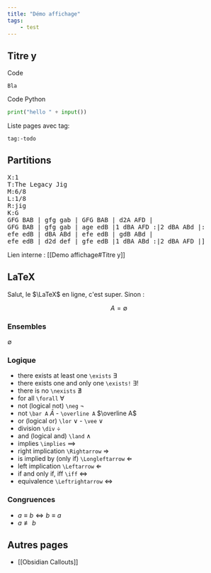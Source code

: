 ```yaml
---
title: "Démo affichage"
tags:
    - test
---
```


## Titre y

Code

```
Bla
```

Code Python

```python
print("hello " + input())
```

Liste pages avec tag:

```query
tag:-todo
```

## Partitions

<pre>
X:1
T:The Legacy Jig
M:6/8
L:1/8
R:jig
K:G
GFG BAB | gfg gab | GFG BAB | d2A AFD |
GFG BAB | gfg gab | age edB |1 dBA AFD :|2 dBA ABd |:
efe edB | dBA ABd | efe edB | gdB ABd |
efe edB | d2d def | gfe edB |1 dBA ABd :|2 dBA AFD |]
</pre>

Lien interne : [[Demo affichage#Titre y]]

## LaTeX

Salut, le $\LaTeX$ en ligne, c'est super. Sinon :

$$A=\emptyset$$

### Ensembles

$\emptyset$

### Logique

- there exists at least one `\exists` $\exists$
- there exists one and only one `\exists!` $\exists!$
- there is no `\nexists` $\nexists$
- for all `\forall` $\forall$
- not (logical not) `\neg` $\neg$
- not `\bar A` $\bar A$ - `\overline A` $\overline A$
- or (logical or) `\lor` $\lor$ - `\vee` $\vee$
- division `\div` $\div$
- and (logical and) `\land` $\land$
- implies `\implies` $\implies$
- right implication `\Rightarrow` $\Rightarrow$
- is implied by (only if) `\Longleftarrow` $\Longleftarrow$
- left implication `\Leftarrow` $\Leftarrow$
- if and only if, iff `\iff` $\iff$
- equivalence `\Leftrightarrow` $\Leftrightarrow$

### Congruences

- $a \equiv b \Leftrightarrow b \equiv a$
- $a \not\equiv b$

## Autres pages

- [[Obsidian Callouts]]